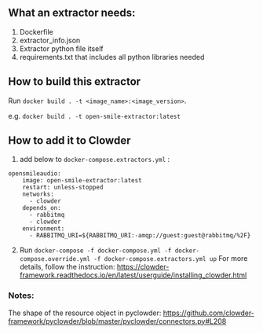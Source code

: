 ## What an extractor needs:

1. Dockerfile
2. extractor_info.json
3. Extractor python file itself
4. requirements.txt that includes all python libraries needed


## How to build this extractor
Run `docker build . -t <image_name>:<image_version>`. 

e.g. `docker build . -t open-smile-extractor:latest`


## How to add it to Clowder
1. add below to `docker-compose.extractors.yml` :

```
opensmileaudio:
    image: open-smile-extractor:latest
    restart: unless-stopped
    networks:
      - clowder
    depends_on:
      - rabbitmq
      - clowder
    environment:
      - RABBITMQ_URI=${RABBITMQ_URI:-amqp://guest:guest@rabbitmq/%2F}
```

2. Run `docker-compose -f docker-compose.yml -f docker-compose.override.yml -f docker-compose.extractors.yml up`
For more details, follow the instruction: https://clowder-framework.readthedocs.io/en/latest/userguide/installing_clowder.html 
   

### Notes:
The shape of the resource object in pyclowder:
https://github.com/clowder-framework/pyclowder/blob/master/pyclowder/connectors.py#L208
